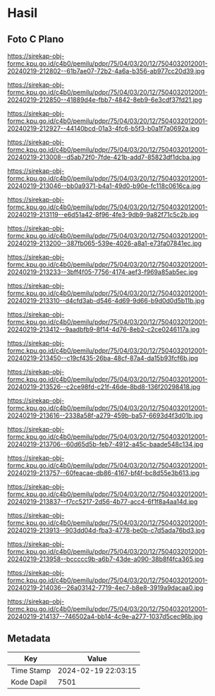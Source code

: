 # Hasil

## Foto C Plano

https://sirekap-obj-formc.kpu.go.id/c4b0/pemilu/pdpr/75/04/03/20/12/7504032012001-20240219-212802--61b7ae07-72b2-4a6a-b356-ab977cc20d39.jpg

https://sirekap-obj-formc.kpu.go.id/c4b0/pemilu/pdpr/75/04/03/20/12/7504032012001-20240219-212850--41889d4e-fbb7-4842-8eb9-6e3cdf37fd21.jpg

https://sirekap-obj-formc.kpu.go.id/c4b0/pemilu/pdpr/75/04/03/20/12/7504032012001-20240219-212927--44140bcd-01a3-4fc6-b5f3-b0a1f7a0692a.jpg

https://sirekap-obj-formc.kpu.go.id/c4b0/pemilu/pdpr/75/04/03/20/12/7504032012001-20240219-213008--d5ab72f0-7fde-421b-add7-85823df1dcba.jpg

https://sirekap-obj-formc.kpu.go.id/c4b0/pemilu/pdpr/75/04/03/20/12/7504032012001-20240219-213046--bb0a9371-b4a1-49d0-b90e-fc118c0616ca.jpg

https://sirekap-obj-formc.kpu.go.id/c4b0/pemilu/pdpr/75/04/03/20/12/7504032012001-20240219-213119--e6d51a42-8f96-4fe3-9db9-9a82f71c5c2b.jpg

https://sirekap-obj-formc.kpu.go.id/c4b0/pemilu/pdpr/75/04/03/20/12/7504032012001-20240219-213200--387fb065-539e-4026-a8a1-e73fa07841ec.jpg

https://sirekap-obj-formc.kpu.go.id/c4b0/pemilu/pdpr/75/04/03/20/12/7504032012001-20240219-213233--3bff4f05-7756-4174-aef3-f969a85ab5ec.jpg

https://sirekap-obj-formc.kpu.go.id/c4b0/pemilu/pdpr/75/04/03/20/12/7504032012001-20240219-213310--d4cfd3ab-d546-4d69-9d66-b9d0d0d5b11b.jpg

https://sirekap-obj-formc.kpu.go.id/c4b0/pemilu/pdpr/75/04/03/20/12/7504032012001-20240219-213412--9aadbfb9-8f14-4d76-8eb2-c2ce0246117a.jpg

https://sirekap-obj-formc.kpu.go.id/c4b0/pemilu/pdpr/75/04/03/20/12/7504032012001-20240219-213450--c19cf435-26ba-48cf-87a4-da15b93fcf6b.jpg

https://sirekap-obj-formc.kpu.go.id/c4b0/pemilu/pdpr/75/04/03/20/12/7504032012001-20240219-213526--c2ce98fd-c21f-46de-8bd8-136f20298418.jpg

https://sirekap-obj-formc.kpu.go.id/c4b0/pemilu/pdpr/75/04/03/20/12/7504032012001-20240219-213616--2338a58f-a279-459b-ba57-6693d4f3d01b.jpg

https://sirekap-obj-formc.kpu.go.id/c4b0/pemilu/pdpr/75/04/03/20/12/7504032012001-20240219-213706--60d65d5b-feb7-4912-a45c-baade548c134.jpg

https://sirekap-obj-formc.kpu.go.id/c4b0/pemilu/pdpr/75/04/03/20/12/7504032012001-20240219-213757--60feacae-db86-4167-bf4f-bc8d55e3b613.jpg

https://sirekap-obj-formc.kpu.go.id/c4b0/pemilu/pdpr/75/04/03/20/12/7504032012001-20240219-213837--f7cc5217-2d56-4b77-acc4-6f1f8a4aa14d.jpg

https://sirekap-obj-formc.kpu.go.id/c4b0/pemilu/pdpr/75/04/03/20/12/7504032012001-20240219-213913--903dd04d-fba3-4778-be0b-c7d5ada76bd3.jpg

https://sirekap-obj-formc.kpu.go.id/c4b0/pemilu/pdpr/75/04/03/20/12/7504032012001-20240219-213958--bccccc9b-a6b7-43de-a090-38b8f4fca365.jpg

https://sirekap-obj-formc.kpu.go.id/c4b0/pemilu/pdpr/75/04/03/20/12/7504032012001-20240219-214036--26a03142-7719-4ec7-b8e8-3919a9dacaa0.jpg

https://sirekap-obj-formc.kpu.go.id/c4b0/pemilu/pdpr/75/04/03/20/12/7504032012001-20240219-214137--746502a4-bb14-4c9e-a277-1037d5cec96b.jpg


## Metadata

| Key        | Value               |
| ---------- | ------------------- |
| Time Stamp | 2024-02-19 22:03:15 |
| Kode Dapil | 7501                |



